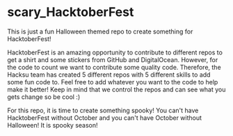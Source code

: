 # scary_HacktoberFest
This is just a fun Halloween themed repo to create something for HacktoberFest!

HacktoberFest is an amazing opportunity to contribute to different repos to get a shirt and some stickers from GitHub and DigitalOcean. However, for the code to count we want to contribute some quality code. Therefore, the Hacksu team has created 5 different repos with 5 different skills to add some fun code to. Feel free to add whatever you want to the code to help make it better! Keep in mind that we control the repos and can see what you gets change so be cool :)

For this repo, it is time to create something spooky! You can't have HacktoberFest without October and you can't have October without Halloween! It is spooky season! 
